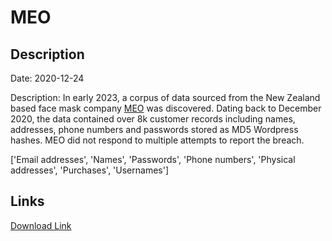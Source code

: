 # MEO

## Description

Date: 2020-12-24

Description:
In early 2023, a corpus of data sourced from the New Zealand based face mask company <a href="https://www.meoair.com/" target="_blank" rel="noopener">MEO</a> was discovered. Dating back to December 2020, the data contained over 8k customer records including names, addresses, phone numbers and passwords stored as MD5 Wordpress hashes. MEO did not respond to multiple attempts to report the breach.


['Email addresses', 'Names', 'Passwords', 'Phone numbers', 'Physical addresses', 'Purchases', 'Usernames']

## Links

[Download Link](https://link-to.net/1229997/962.8895693079494/dynamic/?r=bWVvYWlyLmNvbQ==)